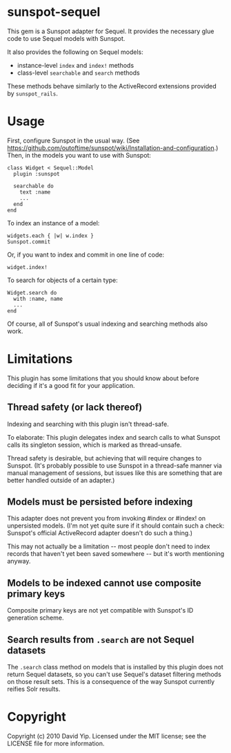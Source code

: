 sunspot-sequel
==============

This gem is a Sunspot adapter for Sequel.   It provides the necessary glue code
to use Sequel models with Sunspot.

It also provides the following on Sequel models:

* instance-level `index` and `index!` methods
* class-level `searchable` and `search` methods

These methods behave similarly to the ActiveRecord extensions provided by
`sunspot_rails`.

Usage
=====

First, configure Sunspot in the usual way. (See
<https://github.com/outoftime/sunspot/wiki/Installation-and-configuration>.)
Then, in the models you want to use with Sunspot:

    class Widget < Sequel::Model
      plugin :sunspot

      searchable do
        text :name
        ...
      end
    end

To index an instance of a model:
 
    widgets.each { |w| w.index }
    Sunspot.commit

Or, if you want to index and commit in one line of code:

    widget.index!

To search for objects of a certain type:

    Widget.search do
      with :name, name
      ...
    end

Of course, all of Sunspot's usual indexing and searching methods also work.


Limitations
===========

This plugin has some limitations that you should know about before deciding if
it's a good fit for your application.


Thread safety (or lack thereof)
-------------------------------

Indexing and searching with this plugin isn't thread-safe.

To elaborate: This plugin delegates index and search calls to what Sunspot calls
its singleton session, which is marked as thread-unsafe.

Thread safety is desirable, but achieving that will require changes to Sunspot.
(It's probably possible to use Sunspot in a thread-safe manner via manual management of
sessions, but issues like this are something that are better handled outside of
an adapter.)


Models must be persisted before indexing
----------------------------------------

This adapter does not prevent you from invoking #index or #index! on
unpersisted models.  (I'm not yet quite sure if it should contain such a check:
Sunspot's official ActiveRecord adapter doesn't do such a thing.)

This may not actually be a limitation -- most people don't need to index
records that haven't yet been saved somewhere -- but it's worth mentioning anyway.



Models to be indexed cannot use composite primary keys
------------------------------------------------------

Composite primary keys are not yet compatible with Sunspot's ID generation scheme.


Search results from `.search` are not Sequel datasets
-----------------------------------------------------

The `.search` class method on models that is installed by this plugin does not
return Sequel datasets, so you can't use Sequel's dataset filtering methods on
those result sets.  This is a consequence of the way Sunspot currently reifies
Solr results.


Copyright
=========

Copyright (c) 2010 David Yip.  Licensed under the MIT license; see the LICENSE
file for more information.
